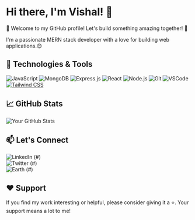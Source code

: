 # Hi there, I'm Vishal! 👋

:wave: Welcome to my GitHub profile! Let's build something amazing together! :rocket:



I'm a passionate MERN stack developer with a love for building web applications.😊

## 🔧 Technologies & Tools

![JavaScript](https://img.shields.io/badge/JavaScript-F7DF1E?style=flat&logo=javascript&logoColor=black)
![MongoDB](https://img.shields.io/badge/MongoDB-47A248?style=flat&logo=mongodb&logoColor=white)
![Express.js](https://img.shields.io/badge/Express.js-000000?style=flat&logo=express&logoColor=white)
![React](https://img.shields.io/badge/React-61DAFB?style=flat&logo=react&logoColor=black)
![Node.js](https://img.shields.io/badge/Node.js-339933?style=flat&logo=node.js&logoColor=white)
![Git](https://img.shields.io/badge/Git-F05032?style=flat&logo=git&logoColor=white)
![VSCode](https://img.shields.io/badge/VSCode-007ACC?style=flat&logo=visual-studio-code&logoColor=white)
[![Tailwind CSS](https://img.shields.io/badge/Tailwind%20CSS-38B2AC?style=flat&logo=tailwind-css&logoColor=white)](https://tailwindcss.com/)


## 📈 GitHub Stats

![Your GitHub Stats](https://github-readme-stats.vercel.app/api?username=vish0201&show_icons=true&theme=radical)

## 📫 Let's Connect

![LinkedIn](https://img.shields.io/badge/LinkedIn-0077B5?style=flat&logo=linkedin&logoColor=white) (#)
<br>
![Twitter](https://img.shields.io/badge/Twitter-1DA1F2?style=flat&logo=twitter&logoColor=white) (#)
<br>
![Earth](https://img.shields.io/badge/Portfolio-2E7D32?style=flat&logo=circle&logoColor=white) (#)

## ❤️ Support

If you find my work interesting or helpful, please consider giving it a ⭐️. Your support means a lot to me!

